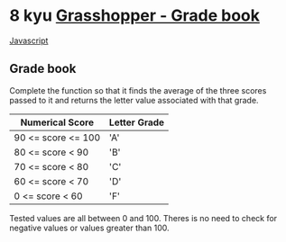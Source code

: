 # 8 kyu [Grasshopper - Grade book](https://www.codewars.com/kata/55cbd4ba903825f7970000f5)

<!-- START LANGUAGE_LINKS -->

[Javascript](./javascript.js)

<!-- END LANGUAGE_LINKS -->

## Grade book

Complete the function so that it finds the average of the three scores passed to it and returns the letter value associated with that grade.

Numerical Score    | Letter Grade
---                | ---
90 <= score <= 100 | 'A'
80 <= score < 90   | 'B'
70 <= score < 80   | 'C'
60 <= score < 70   | 'D'
 0 <= score < 60   | 'F'

Tested values are all between 0 and 100. Theres is no need to check for negative values or values greater than 100.
